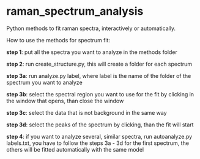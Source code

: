 # raman_spectrum_analysis
Python methods to fit raman spectra, interactively or automatically.

How to use the methods for spectrum fit: 

**step 1**: put all the spectra you want to analyze in the methods folder

**step 2**: run create_structure.py, this will create a folder for each spectrum

**step 3a**: run analyze.py label, where label is the name of the folder of the spectrum you want to analyze

**step 3b**: select the spectral region you want to use for the fit by clicking in the window that opens, than close the window

**step 3c**: select the data that is not background in the same way

**step 3d**: select the peaks of the spectrum by clicking, than the fit will start

**step 4**: if you want to analyze several, similar spectra, run autoanalyze.py labels.txt, you have to follow the steps 3a - 3d for the first spectrum, the others will be fitted automatically with the same model




